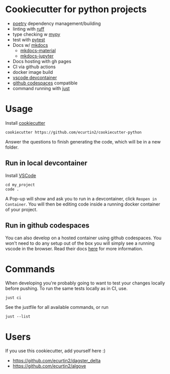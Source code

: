 # Cookiecutter for python projects

- [poetry](https://python-poetry.org/) dependency management/building
- linting with [ruff](https://github.com/charliermarsh/ruff)
- type checking w [mypy](https://mypy.readthedocs.io/en/stable/)
- test with [pytest](https://docs.pytest.org/)
- Docs w/ [mkdocs](https://www.mkdocs.org/) 
    - [mkdocs-material](https://squidfunk.github.io/mkdocs-material/) 
    - [mkdocs-jupyter](https://github.com/danielfrg/mkdocs-jupyter)
- Docs hosting with gh pages
- CI via github actions
- docker image build
- [vscode devcontainer](https://code.visualstudio.com/docs/devcontainers/containers)
- [github codespaces](https://github.com/features/codespaces) compatible
- command running with [just](https://github.com/casey/just)


# Usage

Install [cookiecutter](https://cookiecutter.readthedocs.io/en/stable/installation.html)

```
cookiecutter https://github.com/ecurtin2/cookiecutter-python
```
Answer the questions to finish generating the code, which will be in a new folder.



## Run in local devcontainer 

Install [VSCode](https://code.visualstudio.com/docs/setup/setup-overview)

```
cd my_project
code .
```

A Pop-up will show and ask you to run in a devcontainer, click `Reopen in Container`. 
You will then be editing code inside a running docker container of your project.


## Run in github codespaces

You can also develop on a hosted container using github codespaces. You won't need to do any setup out of the box you will simply see a running vscode in the browser.
Read their docs [here](https://docs.github.com/en/codespaces/developing-in-codespaces/developing-in-a-codespace) for more information.


# Commands


When developing you're probably going to want to test your changes locally before pushing. To run the same tests locally as in CI, use. 

```
just ci
```
See the justfile for all available commands, or run 

```
just --list
```


# Users

If you use this cookiecutter, add yourself here :)

- https://github.com/ecurtin2/dagster_delta
- https://github.com/ecurtin2/algove
